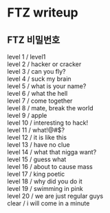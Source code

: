 # FTZ writeup  
## FTZ 비밀번호  
level 1 / level1  
level 2 / hacker or cracker  
level 3 / can you fly?  
level 4 / suck my brain  
level 5 / what is your name?  
level 6 / what the hell  
level 7 / come together  
level 8 / mate, break the world  
level 9 / apple  
level 10 / interesting to hack!  
level 11 / what!@#$?  
level 12 / it is like this  
level 13 / have no clue  
level 14 / what that nigga want?  
level 15 / guess what  
level 16 / about to cause mass  
level 17 / king poetic  
level 18 / why did you do it  
level 19 / swimming in pink  
level 20 / we are just regular guys  
clear / i will come in a minute  
